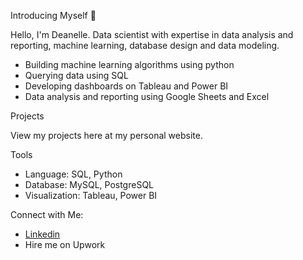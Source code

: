 Introducing Myself 👋

Hello, I'm Deanelle. Data scientist with expertise in data analysis and reporting, machine learning, database design and data modeling. 

- Building machine learning algorithms using python 
- Querying data using SQL 
- Developing dashboards on Tableau and Power BI
- Data analysis and reporting using Google Sheets and Excel 

Projects 

View my projects here at my personal website. 

Tools
- Language: SQL, Python
- Database: MySQL, PostgreSQL
- Visualization: Tableau, Power BI 

Connect with Me: 
- [Linkedin](https://www.linkedin.com/in/deanelle-thompson/)
- Hire me on Upwork
  
